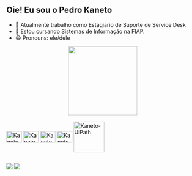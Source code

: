## Oie! Eu sou o Pedro Kaneto

- 🔭 Atualmente trabalho como Estágiario de Suporte de Service Desk 
- 🌱 Estou cursando Sistemas de Informação na FIAP.
- 😄 Pronouns: ele/dele


<div align="center">
  <a href="https://github.com/P-kaneto">
  <img height="180em" src="https://github-readme-stats.vercel.app/api?username=P-kaneto&show_icons=true&theme=tokyonight&include_all_commits=true&count_private=true"/>
  
</div>
  
  <div style="display: inline_block"><br>
  <img align="center" alt="Kaneto-Java" height="30" width="40"  src="https://cdn.jsdelivr.net/gh/devicons/devicon/icons/java/java-original.svg"/>
  <img align="center" alt="Kaneto-HTML" height="30" width="40" src="https://cdn.jsdelivr.net/gh/devicons/devicon/icons/html5/html5-original.svg"/>
  <img align="center" alt="Kaneto-CSS" height="30" width="40" src="https://cdn.jsdelivr.net/gh/devicons/devicon/icons/css3/css3-original.svg"/>
  <img align="center" alt="Kaneto-Js" height="30" width="40" src="https://cdn.jsdelivr.net/gh/devicons/devicon/icons/javascript/javascript-original.svg"/>
  <img align="center" alt="Kaneto-UiPath" height="80" src="https://logos-download.com/wp-content/uploads/2021/01/UiPath_Logo.svg"/>
    

  
  ##
  
  <div>  
  <a href = "mailto:pedro.a.kaneto@gmail.com"><img src="https://img.shields.io/badge/Gmail-D14836?style=for-the-badge&logo=gmail&logoColor=white" target="_blank"></a>
  <a href="https://www.linkedin.com/in/pedro-augusto-kaneto-2692a9190/" target="_blank"><img src="https://img.shields.io/badge/-LinkedIn-%230077B5?style=for-the-badge&logo=linkedin&logoColor=white" target="_blank"></a> 

</div>

